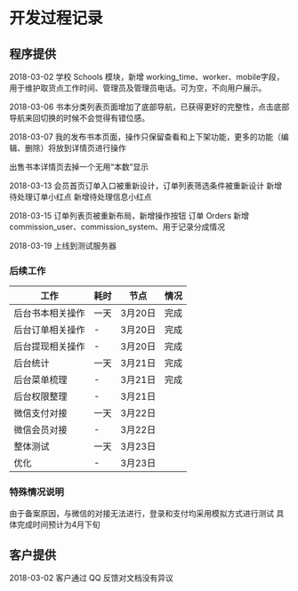开发过程记录
===

## 程序提供

2018-03-02
学校 Schools 模块，新增 working_time、worker、mobile字段，用于维护取货点工作时间、管理员及管理员电话。可为空，不向用户展示。

2018-03-06
书本分类列表页面增加了底部导航，已获得更好的完整性，点击底部导航来回切换的时候不会觉得有错位感。

2018-03-07
我的发布书本页面，操作只保留查看和上下架功能，更多的功能（编辑、删除）将放到详情页进行操作

出售书本详情页去掉一个无用“本数”显示

2018-03-13
会员首页订单入口被重新设计，订单列表筛选条件被重新设计
新增待处理订单小红点
新增待处理信息小红点

2018-03-15
订单列表页被重新布局，新增操作按钮
订单 Orders 新增commission_user、commission_system、用于记录分成情况

2018-03-19
上线到测试服务器


### 后续工作

| 工作 | 耗时 | 节点 |情况|
|---|---|---|---|
| 后台书本相关操作 | 一天 | 3月20日 |完成|
| 后台订单相关操作 | - | 3月20日 |完成|
| 后台提现相关操作 | - | 3月20日 |完成|
|后台统计|一天| 3月21日 |完成|
|后台菜单梳理|-| 3月21日 |完成|
|后台权限整理|-| 3月21日 |
|微信支付对接|一天|3月22日|
|微信会员对接|-|3月22日|
|整体测试|一天|3月23日|
|优化|-|3月23日|

### 特殊情况说明

由于备案原因，与微信的对接无法进行，登录和支付均采用模拟方式进行测试
具体完成时间预计为4月下旬

## 客户提供

2018-03-02
客户通过 QQ 反馈对文档没有异议